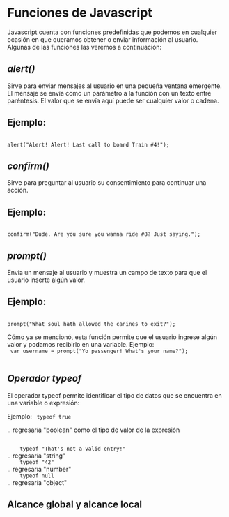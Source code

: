 Funciones de Javascript
===

Javascript cuenta con funciones predefinidas que podemos en cualquier ocasión en que queramos obtener o enviar información al usuario.  
Algunas de las funciones las veremos a continuación:  

*alert()*
--

Sirve para enviar mensajes al usuario en una pequeña ventana emergente.  
El mensaje se envía como un parámetro a la función con un texto entre paréntesis. El valor que se envía aquí puede ser cualquier valor o cadena.  

Ejemplo:
--
<code>
alert("Alert! Alert! Last call to board Train #4!");  
</code>

*confirm()*
--

Sirve para preguntar al usuario su consentimiento para continuar una acción.  

Ejemplo:
--
<code>
confirm("Dude. Are you sure you wanna ride #8? Just saying.");  
</code>

*prompt()*
--

Envía un mensaje al usuario y muestra un campo de texto para que el usuario inserte algún valor.  

Ejemplo:
--

<code>
prompt("What soul hath allowed the canines to exit?");  
</code>


Cómo ya se mencionó, esta función permite que el usuario ingrese algún valor y podamos recibirlo en una variable.   Ejemplo:    
<code>
	var username = prompt("Yo passenger! What's your name?");  
</code>

*Operador typeof*
--

El operador typeof permite identificar el tipo de datos que se encuentra en una variable o expresión:  

Ejemplo:
<code>
	typeof true  
</code>
.. regresaría "boolean" como el tipo de valor de la expresión

<code>
	typeof "That's not a valid entry!"  
</code>
.. regresaría "string"  

<code>
	typeof "42"  
</code>
.. regresaría "number"  

<code>
	typeof null  
</code>
.. regresaría "object"  


Alcance global y alcance local
--